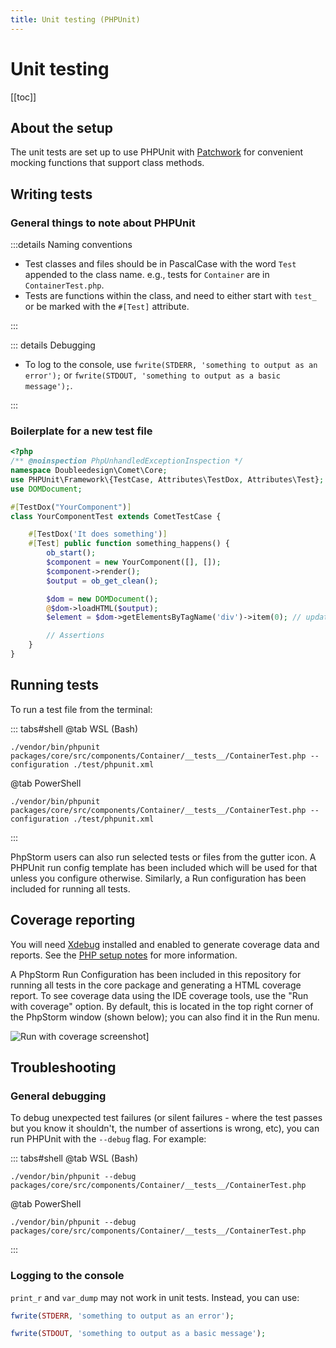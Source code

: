 ```yaml
---
title: Unit testing (PHPUnit)
---
```


# Unit testing

[[toc]]

## About the setup

The unit tests are set up to use PHPUnit with [Patchwork](https://patchwork2.org/) for convenient mocking functions that support class methods.

## Writing tests

### General things to note about PHPUnit

:::details Naming conventions
- Test classes and files should be in PascalCase with the word `Test` appended to the class name. e.g., tests for `Container` are in `ContainerTest.php`.
- Tests are functions within the class, and need to either start with `test_` or be marked with the `#[Test]` attribute.

:::

::: details Debugging
- To log to the console, use `fwrite(STDERR, 'something to output as an error');` or `fwrite(STDOUT, 'something to output as a basic message');`.

:::

### Boilerplate for a new test file

```php
<?php
/** @noinspection PhpUnhandledExceptionInspection */
namespace Doubleedesign\Comet\Core;
use PHPUnit\Framework\{TestCase, Attributes\TestDox, Attributes\Test};
use DOMDocument;

#[TestDox("YourComponent")]
class YourComponentTest extends CometTestCase {

	#[TestDox('It does something')]
	#[Test] public function something_happens() {
		ob_start();
		$component = new YourComponent([], []);
		$component->render();
		$output = ob_get_clean();

		$dom = new DOMDocument();
		@$dom->loadHTML($output);
		$element = $dom->getElementsByTagName('div')->item(0); // update this to find your component

		// Assertions
	}
}

```

## Running tests

To run a test file from the terminal:

::: tabs#shell
@tab WSL (Bash)
```bash:no-line-numbers
./vendor/bin/phpunit packages/core/src/components/Container/__tests__/ContainerTest.php --configuration ./test/phpunit.xml
```
@tab PowerShell
```powershell:no-line-numbers
./vendor/bin/phpunit packages/core/src/components/Container/__tests__/ContainerTest.php --configuration ./test/phpunit.xml
```
:::

PhpStorm users can also run selected tests or files from the gutter icon. A PHPUnit run config template has been included which will be used for that unless you configure otherwise. Similarly, a Run configuration has been included for running all tests.

## Coverage reporting

You will need [Xdebug](https://xdebug.org/) installed and enabled to generate coverage data and reports. See the [PHP setup notes](../tooling/php.md) for more information.

A PhpStorm Run Configuration has been included in this repository for running all tests in the core package and generating a HTML coverage report. To see coverage data using the IDE coverage tools, use the "Run with coverage" option. By default, this is located in the top right corner of the PhpStorm window (shown below); you can also find it in the Run menu.

![Run with coverage screenshot](/phpstorm-run-with-coverage.png)]

## Troubleshooting

### General debugging

To debug unexpected test failures (or silent failures - where the test passes but you know it shouldn't, the number of
assertions is wrong, etc), you can run PHPUnit with the `--debug` flag. For example:

::: tabs#shell
@tab WSL (Bash)
```bash:no-line-numbers
./vendor/bin/phpunit --debug packages/core/src/components/Container/__tests__/ContainerTest.php
```
@tab PowerShell
```powershell:no-line-numbers
./vendor/bin/phpunit --debug packages/core/src/components/Container/__tests__/ContainerTest.php
```
:::

### Logging to the console

`print_r` and `var_dump` may not work in unit tests. Instead, you can use:

```php
fwrite(STDERR, 'something to output as an error');
```
```php
fwrite(STDOUT, 'something to output as a basic message');
```
